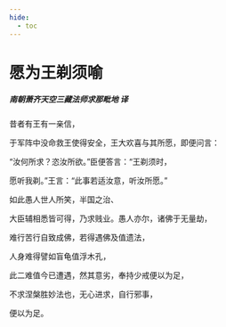 ```yaml
---
hide:
  - toc
---
```


# **愿为王剃须喻**

##### 南朝萧齐天空三藏法师求那毗地 译

昔者有王有一亲信，

于军阵中没命救王使得安全，王大欢喜与其所愿，即便问言：

“汝何所求？恣汝所欲。”臣便答言：“王剃须时，

愿听我剃。”王言：“此事若适汝意，听汝所愿。”

如此愚人世人所笑，半国之治、

大臣辅相悉皆可得，乃求贱业。愚人亦尔，诸佛于无量劫，

难行苦行自致成佛，若得遇佛及值遗法，

人身难得譬如盲龟值浮木孔，

此二难值今已遭遇，然其意劣，奉持少戒便以为足，

不求涅槃胜妙法也，无心进求，自行邪事，

便以为足。